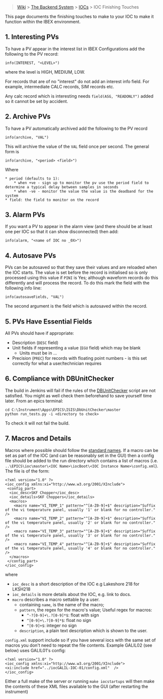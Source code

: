 > [Wiki](Home) > [The Backend System](The-Backend-System) > [IOCs](IOCs) > IOC Finishing Touches

This page documents the finishing touches to make to your IOC to make it function within the IBEX environment.

## 1. Interesting PVs

To have a PV appear in the interest list in IBEX Configurations add the following to the PV record:

    info(INTEREST, "<LEVEL>")

where the level is HIGH, MEDIUM, LOW.

For records that are of no "interest" do not add an interest info field. For example, intermediate CALC records, SIM records etc.

Any calc record which is interesting needs `field(ASG, "READONLY")` added so it cannot be set by accident.

## 2. Archive PVs

To have a PV automatically archived add the following to the PV record

    info(archive, "VAL")

This will archive the value of the `VAL` field once per second. The general form is 

    info(archive, "<period> <field>")

Where

    * period (defaults to 1):
        * when +ve - sign up to monitor the pv use the period field to determine a typical delay between samples in seconds 
        * when -ve - monitor the value the value is the deadband for the system
    * field: the field to monitor on the record

## 3. Alarm PVs

If you want a PV to appear in the alarm view (and there should be at least one per IOC so that it can show disconnected) then add:

    info(alarm, "<name of IOC no _0X>")

## 4. Autosave PVs

PVs can be autosaved so that they save their values and are reloaded when the IOC starts. The value is set before the record is initialised so is only processed using this value if `PINI` is Yes; although waveform records do this differently and will process the record. To do this mark the field with the following info line:

    info(autosaveFields, "VAL")

The second argument is the field which is autosaved within the record.

## 5. PVs Have Essential Fields

All PVs should have if appropriate:

* Description (`DESC` field)
* Unit fields if representing a value (`EGU` field) which may be blank
    * Units must be in ...
* Precision (`PREC`) for records with floating point numbers - is this set correctly for what a user/technician requires 

## 6. Compliance with DBUnitChecker

The build in Jenkins will fail if the rules of the [DBUnitChecker](PV-Units-&-Standards) script are not satisfied. You might as well check them beforehand to save yourself time later. From an epics terminal: 
```
cd C:\Instrument\Apps\EPICS\ISIS\DbUnitChecker\master
python run_tests.py -i <directory to check>
```
To check it will not fail the build.

## 7. Macros and Details

Macros where possible should follow the [standard names](Macro-Naming). If a macro can be set as part of the IOC (and can be reasonably set in the GUI) then a config file should be added to the run directory which contains a list of macros (i.e. `..\EPICS\ioc\master\<IOC Name>\iocBoot\<IOC Instance Name>\config.xml`). The file is of the form:

```
<?xml version="1.0" ?>
<ioc_config xmlns:xi="http://www.w3.org/2001/XInclude">
 <config_part>
  <ioc_desc>SKF Chopper</ioc_desc>
  <ioc_details>SKF Choppers</ioc_details>
  <macros>
    <macro name="VI_TEMP_1" pattern="^[A-Z0-9]+$" description="Suffix of the vi temperature panel, usually '1' or blank for no controller." />
    <macro name="VI_TEMP_2" pattern="^[A-Z0-9]+$" description="Suffix of the vi temperature panel, usually '2' or blank for no controller." />
    <macro name="VI_TEMP_3" pattern="^[A-Z0-9]+$" description="Suffix of the vi temperature panel, usually '3' or blank for no controller." />
    <macro name="VI_TEMP_4" pattern="^[A-Z0-9]+$" description="Suffix of the vi temperature panel, usually '4' or blank for no controller." />
  </macros>
 </config_part>
</ioc_config>
```

where
- `ioc_desc` is a short description of the IOC e.g Lakeshore 218 for LKSH218
- `ioc_details` is more details about the IOC, e.g. link to docs.
- `macro` describes a macro settable by a user. 
    - containing `name`, is the name of the macro;  
    - `pattern`, the regex for the macro's value; Useful regex for macros:
        - `^-?[0-9]+\.?[0-9]*$`: float with sign
        - `^[0-9]+\.?[0-9]*$`: float no sign
        - `^[0-9]+$`: integer no sign
    - `description`, a plain text description which is shown to the user. 

`config.xml` support include so if you have several iocs with the same set of macros you don't need to repeat the file contents. Example GALIL02 (see below) uses GALIL01's config:

```
<?xml version="1.0" ?>
<ioc_config xmlns:xi="http://www.w3.org/2001/XInclude">
<xi:include href="../iocGALIL-IOC-01/config.xml"  />
</ioc_config>
```

Either a full make of the server or running `make iocstartups` will then make the contents of these XML files available to the GUI (after restarting the instrument)

